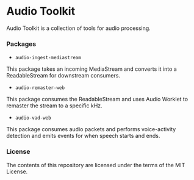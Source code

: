 # Audio Toolkit

Audio Toolkit is a collection of tools for audio processing.

### Packages

- `audio-ingest-mediastream`

This package takes an incoming MediaStream and converts it into a
ReadableStream for downstream consumers.

- `audio-remaster-web`

This package consumes the ReadableStream and uses Audio Worklet to
remaster the stream to a specific kHz.

- `audio-vad-web`

This package consumes audio packets and performs voice-activity detection
and emits events for when speech starts and ends.

### License

The contents of this repository are licensed under the terms of the MIT License.

